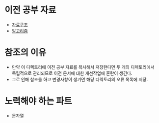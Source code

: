 # 이전 공부 자료
- [자료구조](https://github.com/pjw960316/Unity_Client_Programmer/blob/main/Computer%20Science/Study%20In%20College/Data%20Structure%20(Coding%20Test).pdf)
- [알고리즘](https://github.com/pjw960316/Unity_Client_Programmer/blob/main/Computer%20Science/Study%20In%20College/Algorithm%20(Coding%20Test).pdf)

# 참조의 이유
- 만약 이 디렉토리에 이전 공부 자료를 복사해서 저장한다면 두 개의 디렉토리에서 독립적으로 관리되므로 이전 문서에 대한 개선작업에 혼란이 생긴다.
- 그로 인해 참조를 하고 변경사항이 생기면 해당 디렉토리의 오류 목록에 저장.

# 노력해야 하는 파트
- 문자열